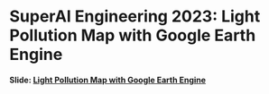 # SuperAI Engineering 2023: Light Pollution Map with Google Earth Engine

#### Slide: [Light Pollution Map with Google Earth Engine](https://docs.google.com/presentation/d/1c8Ev6mJOHla5RgCW7crSnAe0HKyICnC8bw7GfH8wq5g/edit?usp=sharing "Light Pollution Map with Google Earth Engine")
